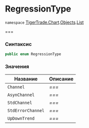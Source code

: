 # RegressionType

`namespace` [TigerTrade.Chart](../../../../).[Objects](../).[List](./)

\===

### Синтаксис

```csharp
public enum RegressionType
```

### Значения

| Название          | Описание |
| ----------------- | -------- |
| `Channel`         | _===_    |
| `AsynChannel`     | _===_    |
| `StdChannel`      | _===_    |
| `StdErrorChannel` | _===_    |
| `UpDownTrend`     | _===_    |

